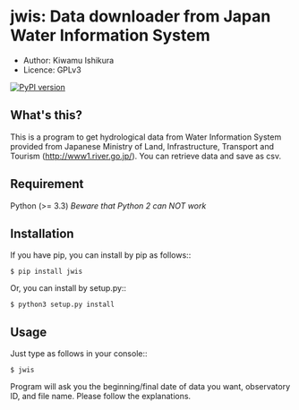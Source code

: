 jwis: Data downloader from Japan Water Information System
=========================================================

* Author: Kiwamu Ishikura
* Licence: GPLv3

[![PyPI version](https://badge.fury.io/py/jwis.svg)](https://badge.fury.io/py/jwis)

What's this?
------------
This is a program to get hydrological data from Water Information System provided from Japanese Ministry of Land, Infrastructure, Transport and Tourism (http://www1.river.go.jp/). You can retrieve data and save as csv.

Requirement
-----------
Python (>= 3.3)
*Beware that Python 2 can NOT work*

Installation
------------
If you have pip, you can install by pip as follows::

```
$ pip install jwis
```

Or, you can install by setup.py::

```
$ python3 setup.py install
```

Usage
-----
Just type as follows in your console::
```
$ jwis
```

Program will ask you the beginning/final date of data you want, observatory ID, and file name. Please follow the explanations.
